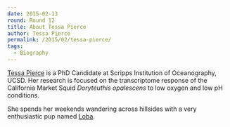```yaml
---
date: 2015-02-13
round: Round 12
title: About Tessa Pierce
author: Tessa Pierce
permalink: /2015/02/tessa-pierce/
tags:
  - Biography
---
```

[Tessa Pierce](http://bluegenes.github.io/about) is a PhD Candidate at Scripps Institution of Oceanography, UCSD. Her research is focused on the transcriptome response of the California Market Squid *Doryteuthis opalescens* to low oxygen and low pH conditions.

She spends her weekends wandering across hillsides with a very enthusiastic pup named [Loba](http://bluegenes.github.io/loba).
